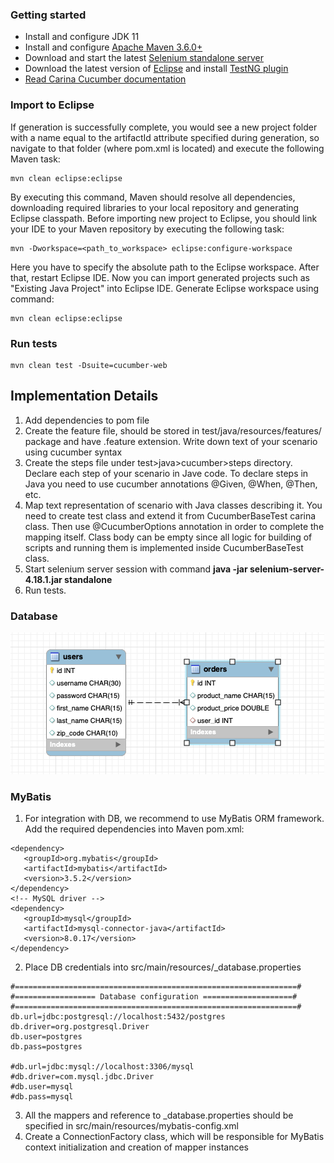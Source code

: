 ### Getting started
* Install and configure JDK 11
* Install and configure [Apache Maven 3.6.0+](http://maven.apache.org/)
* Download and start the latest [Selenium standalone server](http://www.seleniumhq.org/download/)
* Download the latest version of [Eclipse](http://www.eclipse.org/downloads/) and install [TestNG plugin](http://testng.org/doc/download.html)
* [Read Carina Cucumber documentation](https://zebrunner.github.io/carina/cucumber/)

### Import to Eclipse
If generation is successfully complete, you would see a new project folder with a name equal to the artifactId attribute specified during generation, so navigate to that folder (where pom.xml is located) and execute the following Maven task:
```
mvn clean eclipse:eclipse
```
By executing this command, Maven should resolve all dependencies, downloading required libraries to your local repository and generating Eclipse classpath. Before importing new project to Eclipse, you should link your IDE to your Maven repository by executing the following task:
```
mvn -Dworkspace=<path_to_workspace> eclipse:configure-workspace
```
Here you have to specify the absolute path to the Eclipse workspace. After that, restart Eclipse IDE. Now you can import generated projects such as "Existing Java Project" into Eclipse IDE.
Generate Eclipse workspace using command:
```
mvn clean eclipse:eclipse
```

### Run tests
```
mvn clean test -Dsuite=cucumber-web
```

## Implementation Details
1. Add dependencies to pom file
2. Create the feature file, should be stored in test/java/resources/features/ package and have .feature extension. Write down text of your scenario using cucumber syntax
3. Create the steps file under test>java>cucumber>steps directory. Declare each step of your scenario in Jave сode. To declare steps in Java you need to use cucumber annotations @Given, @When, @Then, etc.
4. Map text representation of scenario with Java classes describing it. You need to create test class and extend it from CucumberBaseTest carina class. Then use @CucumberOptions annotation in order to complete the mapping itself. Class body can be empty since all logic for building of scripts and running them is implemented inside CucumberBaseTest class.
5. Start selenium server session with command **java -jar selenium-server-4.18.1.jar standalone**
6. Run tests.
### Database
![Database](EERDiagram.png)
### MyBatis
1. For integration with DB, we recommend to use MyBatis ORM framework. Add the required dependencies into Maven pom.xml:
```
<dependency>
   <groupId>org.mybatis</groupId>
   <artifactId>mybatis</artifactId>
   <version>3.5.2</version>
</dependency>
<!-- MySQL driver -->
<dependency>
   <groupId>mysql</groupId>
   <artifactId>mysql-connector-java</artifactId>
   <version>8.0.17</version>
</dependency>
```
2. Place DB credentials into src/main/resources/_database.properties
```
#===============================================================#
#================== Database configuration ====================#
#===============================================================#
db.url=jdbc:postgresql://localhost:5432/postgres
db.driver=org.postgresql.Driver
db.user=postgres
db.pass=postgres

#db.url=jdbc:mysql://localhost:3306/mysql
#db.driver=com.mysql.jdbc.Driver
#db.user=mysql
#db.pass=mysql
```
3. All the mappers and reference to _database.properties should be specified in src/main/resources/mybatis-config.xml
4. Create a ConnectionFactory class, which will be responsible for MyBatis context initialization and creation of mapper instances
